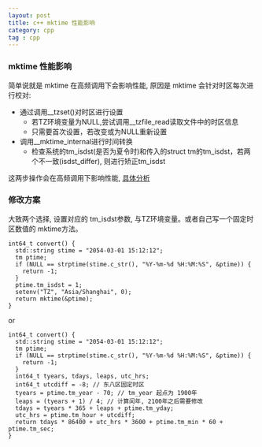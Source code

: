 ```yaml
---
layout: post
title: c++ mktime 性能影响
category: cpp
tag : cpp
---
```



### mktime 性能影响

简单说就是 mktime 在高频调用下会影响性能, 原因是 mktime 会针对时区每次进行校对:

* 通过调用__tzset()对时区进行设置
	*	若TZ环境变量为NULL,尝试调用__tzfile\_read读取文件中的时区信息
	* 只需要首次设置，若改变或为NULL重新设置
* 调用__mktime\_internal进行时间转换
	* 检查系统的tm\_isdst(是否为夏令时)和传入的struct tm的tm\_isdst，若两个不一致(isdst\_differ), 则进行矫正tm\_isdst

这两步操作会在高频调用下影响性能, [具体分析](https://langzi989.github.io/2019/01/02/mktime%E6%80%A7%E8%83%BD%E5%88%86%E6%9E%90/)

### 修改方案

大致两个选择, 设置对应的 tm_isdst参数, 与TZ环境变量。或者自己写一个固定时区数值的 mktime方法。

```
int64_t convert() {
  std::string stime = "2054-03-01 15:12:12";
  tm ptime;
  if (NULL == strptime(stime.c_str(), "%Y-%m-%d %H:%M:%S", &ptime)) {
    return -1;
  }
  ptime.tm_isdst = 1;
  setenv("TZ", "Asia/Shanghai", 0);
  return mktime(&ptime);
}
```

or

```
int64_t convert() {
  std::string stime = "2054-03-01 15:12:12";
  tm ptime;
  if (NULL == strptime(stime.c_str(), "%Y-%m-%d %H:%M:%S", &ptime)) {
    return -1;
  }
  int64_t tyears, tdays, leaps, utc_hrs;
  int64_t utcdiff = -8; // 东八区固定时区
  tyears = ptime.tm_year - 70; // tm_year 起点为 1900年
  leaps = (tyears + 1) / 4; // 计算闰年, 2100年之后需要修改
  tdays = tyears * 365 + leaps + ptime.tm_yday;
  utc_hrs = ptime.tm_hour + utcdiff;
  return tdays * 86400 + utc_hrs * 3600 + ptime.tm_min * 60 + ptime.tm_sec;
}
```